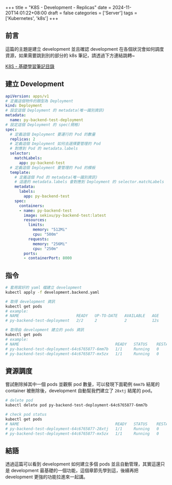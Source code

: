+++
title = "K8S - Development - Replicas"
date = 2024-11-20T14:01:22+08:00
draft = false
categories = ['Server']
tags = ['Kubernetes', 'k8s']
+++

## 前言

這篇的主題是建立 development 並且確認 development 在各個狀況會如何調度資源，如果需要跳到別的部分的 k8s 筆記，請透過下方連結跳轉~

[K8S - 基礎學習筆記目錄](/posts/k8s/2024_11_20_k8s_basic_note_index/)

## 建立 Development

```yaml
apiVersion: apps/v1
# 定義這個物件的類型為 Deployment
kind: Deployment
# 設定這個 Deployment 的 metadata(唯一識別資訊)
metadata:
  name: py-backend-test-deployment
# 設定這個 Deployment 的 spec(規格)
spec:
  # 定義這個 Deployment 要運行的 Pod 的數量
  replicas: 2
  # 定義這個 Deployment 如何去選擇要管理的 Pod
  # 對應到 Pod 的 metadata.labels
  selector:
    matchLabels:
      app: py-backend-test
  # 定義這個 Deployment 要管理的 Pod 的模板
  template:
    # 定義這個 Pod 的 metadata(唯一識別資訊)
    # 這邊的 metadata.labels 會對應到 Deployment 的 selector.matchLabels
    metadata:
      labels:
        app: py-backend-test
    spec:
      containers:
      - name: py-backend-test
        image: sekixu/py-backend-test:latest
        resources:
          limits:
            memory: "512Mi"
            cpu: "500m"
          requests:
            memory: "256Mi"
            cpu: "250m"
        ports:
        - containerPort: 8000
```

## 指令

```bash
# 套用寫好的 yaml 檔建立 development
kubectl apply -f development.backend.yaml

# 取得 development 資訊
kubectl get pods
# example:
# NAME                         READY   UP-TO-DATE   AVAILABLE   AGE
# py-backend-test-deployment   2/2     2            2           12s

# 取得由 development 建立的 pods 資訊
kubectl get pods
# example:
# NAME                                          READY   STATUS    RESTARTS   AGE
# py-backend-test-deployment-64c6765877-6mm7b   1/1     Running   0          21s
# py-backend-test-deployment-64c6765877-mx5zx   1/1     Running   0          21s
```

## 資源調度

嘗試刪除掉其中一個 pods 並觀察 pod 數量，可以發現下面範例 `6mm7b` 結尾的 container 被刪除後，development 自動幫我們建立了 `28xtj` 結尾的 pod。

```bash
# delete pod
kubectl delete pod py-backend-test-deployment-64c6765877-6mm7b

# check pod status
kubectl get pods
# NAME                                          READY   STATUS    RESTARTS   AGE
# py-backend-test-deployment-64c6765877-28xtj   1/1     Running   0          34s
# py-backend-test-deployment-64c6765877-mx5zx   1/1     Running   0          7m17s
```

## 結語

透過這篇可以看到 development 如何建立多個 pods 並且自動管理，其實這還只是 development 最基礎的一個功能，這個章節先學到這，後續再把 development 更強的功能拉進來一起講。
